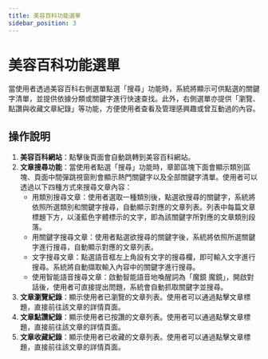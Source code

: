 ```yaml
---
title: 美容百科功能選單
sidebar_position: 3
---
```


# 美容百科功能選單

當使用者透過美容百科右側選單點選「搜尋」功能時，系統將顯示可供點選的關鍵字清單，並提供依據分類或關鍵字進行快速查找。此外，右側選單亦提供「瀏覽、點讚與收藏文章紀錄」等功能，方便使用者查看及管理感興趣或曾互動過的內容。

## 操作說明

1. **美容百科網站**：點擊後頁面會自動跳轉到美容百科網站。
2. **文章搜尋功能**：當使用者點選「搜尋」功能時，章節區塊下面會顯示類別區塊、頁面中間彈跳視窗則會顯示熱門關鍵字以及全部關鍵字清單。使用者可以透過以下四種方式來搜尋文章內容：
   - 用類別搜尋文章：使用者選取一種類別後，點選欲搜尋的關鍵字，系統將依照所選類別和關鍵字搜尋，自動顯示對應的文章列表。列表中每篇文章標題下方，以淺藍色字體標示的文字，即為該關鍵字所對應的文章類別段落。
   - 用關鍵字搜尋文章：使用者點選欲搜尋的關鍵字後，系統將依照所選關鍵字進行搜尋，自動顯示對應的文章列表。
   - 文字搜尋文章：點選語音框左上角設有文字的搜尋欄，即可輸入文字進行搜尋。系統將自動擷取輸入內容中的關鍵字進行搜尋。
   - 使用智能語音搜尋文章：啟動智能語音地喚醒詞為「魔鏡 魔鏡」，開啟對話後，使用者可直接提出問題，系統會自動抓取關鍵字並搜尋。
3. **文章瀏覽紀錄**：顯示使用者已瀏覽的文章列表。使用者可以通過點擊文章標題，直接前往該文章的詳情頁面。
4. **文章點讚紀錄**：顯示使用者已按讚的文章列表。使用者可以通過點擊文章標題，直接前往該文章的詳情頁面。
5. **文章收藏紀錄**：顯示使用者已收藏的文章列表。使用者可以通過點擊文章標題，直接前往該文章的詳情頁面。
